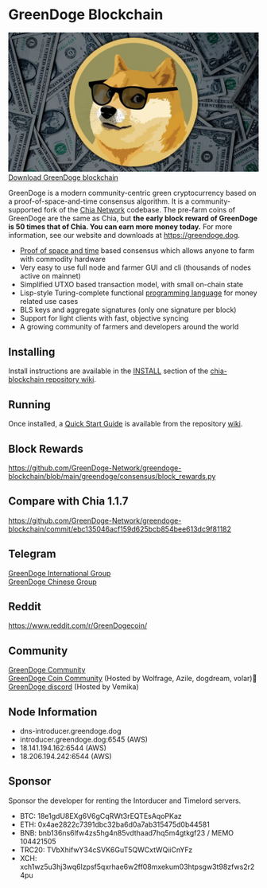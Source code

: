 # GreenDoge Blockchain
![image](https://github.com/GreenDoge-Network/greendoge-blockchain/blob/96981368b3949a91b836e8c01dca3b3ba0207d50/greendoge.jpg)
[Download GreenDoge blockchain](https://github.com/GreenDoge-Network/greendoge-blockchain/releases)

GreenDoge is a modern community-centric green cryptocurrency based on a proof-of-space-and-time consensus algorithm. It is a community-supported fork of the [Chia Network](https://github.com/Chia-Network/chia-blockchain) codebase. The pre-farm coins of GreenDoge are the same as Chia, but __the early block reward of GreenDoge is 50 times that of Chia. You can earn more money today.__ For more information, see our website and downloads at https://greendoge.dog.

* [Proof of space and time](https://docs.google.com/document/d/1tmRIb7lgi4QfKkNaxuKOBHRmwbVlGL4f7EsBDr_5xZE/edit) based consensus which allows anyone to farm with commodity hardware
* Very easy to use full node and farmer GUI and cli (thousands of nodes active on mainnet)
* Simplified UTXO based transaction model, with small on-chain state
* Lisp-style Turing-complete functional [programming language](https://chialisp.com/) for money related use cases
* BLS keys and aggregate signatures (only one signature per block)
* Support for light clients with fast, objective syncing
* A growing community of farmers and developers around the world

## Installing

Install instructions are available in the
[INSTALL](https://github.com/Chia-Network/chia-blockchain/wiki/INSTALL)
section of the
[chia-blockchain repository wiki](https://github.com/Chia-Network/chia-blockchain/wiki).

## Running

Once installed, a
[Quick Start Guide](https://github.com/Chia-Network/chia-blockchain/wiki/Quick-Start-Guide)
is available from the repository
[wiki](https://github.com/Chia-Network/chia-blockchain/wiki).

## Block Rewards
https://github.com/GreenDoge-Network/greendoge-blockchain/blob/main/greendoge/consensus/block_rewards.py

## Compare with Chia 1.1.7
https://github.com/GreenDoge-Network/greendoge-blockchain/commit/ebc135046acf159d625bcb854bee613dc9f81182

## Telegram
[GreenDoge International Group](https://t.me/joinchat/oY75zFYg9Wg0NDQ9)<br>
[GreenDoge Chinese Group](https://t.me/joinchat/b11R4pYF41c5MWNl)

## Reddit
https://www.reddit.com/r/GreenDogecoin/

## Community
[GreenDoge Community](https://discord.gg/3vwEfD2kws)<br>
[GreenDoge Coin Community](https://discord.gg/J6D5MBDP5s) (Hosted by Wolfrage, Azile, dogdream, volar)👑<br>
[GreenDoge discord](https://discord.gg/MysJnHH7wT) (Hosted by Vemika)

## Node Information
- dns-introducer.greendoge.dog
- introducer.greendoge.dog:6545 (AWS)
- 18.141.194.162:6544 (AWS)
- 18.206.194.242:6544 (AWS)

## Sponsor 
Sponsor the developer for renting the Intorducer and Timelord servers.
- BTC: 18e1gdU8EXg6V6gCqRWt3rEQTEsAqoPKaz
- ETH: 0x4ae2822c7391dbc32ba6d0a7ab315475d0b44581
- BNB: bnb136ns6lfw4zs5hg4n85vdthaad7hq5m4gtkgf23 / MEMO 104421505
- TRC20: TVbXhifwY34cSVK6GuT5QWCxtWQiiCnYFz
- XCH: xch1wz5u3hj3wq6lzpsf5qxrhae6w2ff08mxekum03htpsgw3t98zfws2r24pu
